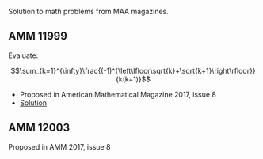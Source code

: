 Solution to math problems from MAA magazines.

## AMM 11999
Evaluate:

$$\sum_{k=1}^{\infty}\frac{(-1)^{\left\lfloor\sqrt{k}+\sqrt{k+1}\right\rfloor}}{k(k+1)}$$

* Proposed in American Mathematical Magazine 2017, issue 8
* [Solution](https://github.com/ricbit/math/blob/main/pdf/amm11999.pdf)



## AMM 12003
Proposed in AMM 2017, issue 8
